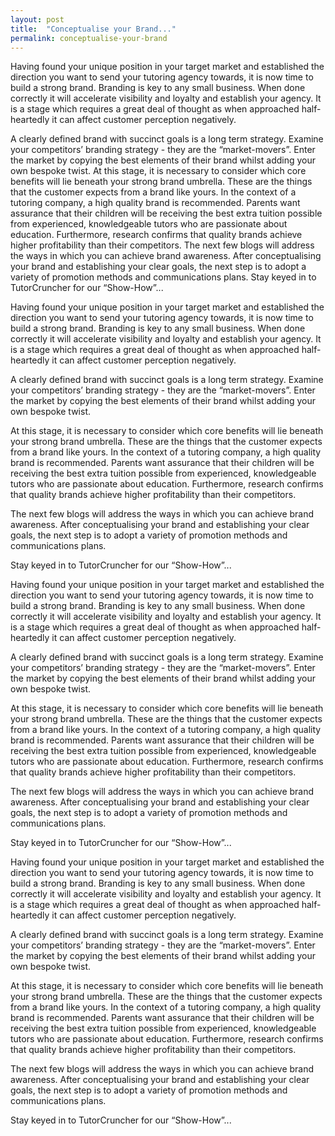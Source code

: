 ```yaml
---
layout: post
title:  "Conceptualise your Brand..."
permalink: conceptualise-your-brand
---
```

Having found your unique position in your target market and established the
direction you want to send your tutoring agency towards, it is now time to
build a strong brand. Branding is key to any small business. When done
correctly it will accelerate visibility and loyalty and establish your agency.
It is a stage which requires a great deal of thought as when approached half-
heartedly it can affect customer perception negatively.

A clearly defined brand with succinct goals is a long term strategy. Examine
your competitors’ branding strategy - they are the “market-movers”. Enter the
market by copying the best elements of their brand whilst adding your own
bespoke twist. At this stage, it is necessary to consider which core benefits
will lie beneath your strong brand umbrella. These are the things that the
customer expects from a brand like yours. In the context of a tutoring
company, a high quality brand is recommended. Parents want assurance that
their children will be receiving the best extra tuition possible from
experienced, knowledgeable tutors who are passionate about education.
Furthermore, research confirms that quality brands achieve higher
profitability than their competitors. The next few blogs will address the ways
in which you can achieve brand awareness. After conceptualising your brand and
establishing your clear goals, the next step is to adopt a variety of
promotion methods and communications plans. Stay keyed in to TutorCruncher for
our “Show-How”...

Having found your unique position in your target market and established the
direction you want to send your tutoring agency towards, it is now time to
build a strong brand. Branding is key to any small business. When done
correctly it will accelerate visibility and loyalty and establish your agency.
It is a stage which requires a great deal of thought as when approached half-
heartedly it can affect customer perception negatively.

A clearly defined brand with succinct goals is a long term strategy. Examine
your competitors’ branding strategy - they are the “market-movers”. Enter the
market by copying the best elements of their brand whilst adding your own
bespoke twist.

At this stage, it is necessary to consider which core benefits will lie
beneath your strong brand umbrella. These are the things that the customer
expects from a brand like yours. In the context of a tutoring company, a high
quality brand is recommended. Parents want assurance that their children will
be receiving the best extra tuition possible from experienced, knowledgeable
tutors who are passionate about education. Furthermore, research confirms that
quality brands achieve higher profitability than their competitors.

The next few blogs will address the ways in which you can achieve brand
awareness. After conceptualising your brand and establishing your clear goals,
the next step is to adopt a variety of promotion methods and communications
plans.

Stay keyed in to TutorCruncher for our “Show-How”...

Having found your unique position in your target market and established the
direction you want to send your tutoring agency towards, it is now time to
build a strong brand. Branding is key to any small business. When done
correctly it will accelerate visibility and loyalty and establish your agency.
It is a stage which requires a great deal of thought as when approached half-
heartedly it can affect customer perception negatively.

A clearly defined brand with succinct goals is a long term strategy. Examine
your competitors’ branding strategy - they are the “market-movers”. Enter the
market by copying the best elements of their brand whilst adding your own
bespoke twist.

At this stage, it is necessary to consider which core benefits will lie
beneath your strong brand umbrella. These are the things that the customer
expects from a brand like yours. In the context of a tutoring company, a high
quality brand is recommended. Parents want assurance that their children will
be receiving the best extra tuition possible from experienced, knowledgeable
tutors who are passionate about education. Furthermore, research confirms that
quality brands achieve higher profitability than their competitors.

The next few blogs will address the ways in which you can achieve brand
awareness. After conceptualising your brand and establishing your clear goals,
the next step is to adopt a variety of promotion methods and communications
plans.

Stay keyed in to TutorCruncher for our “Show-How”...

Having found your unique position in your target market and established the
direction you want to send your tutoring agency towards, it is now time to
build a strong brand. Branding is key to any small business. When done
correctly it will accelerate visibility and loyalty and establish your agency.
It is a stage which requires a great deal of thought as when approached half-
heartedly it can affect customer perception negatively.

A clearly defined brand with succinct goals is a long term strategy. Examine
your competitors’ branding strategy - they are the “market-movers”. Enter the
market by copying the best elements of their brand whilst adding your own
bespoke twist.

At this stage, it is necessary to consider which core benefits will lie
beneath your strong brand umbrella. These are the things that the customer
expects from a brand like yours. In the context of a tutoring company, a high
quality brand is recommended. Parents want assurance that their children will
be receiving the best extra tuition possible from experienced, knowledgeable
tutors who are passionate about education. Furthermore, research confirms that
quality brands achieve higher profitability than their competitors.

The next few blogs will address the ways in which you can achieve brand
awareness. After conceptualising your brand and establishing your clear goals,
the next step is to adopt a variety of promotion methods and communications
plans.

Stay keyed in to TutorCruncher for our “Show-How”...
